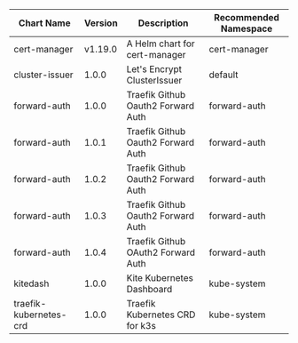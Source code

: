 | Chart Name | Version | Description | Recommended Namespace |
|-------------|----------|-------------|------------------------|
| cert-manager | v1.19.0 | A Helm chart for cert-manager | cert-manager |
| cluster-issuer | 1.0.0 | Let's Encrypt ClusterIssuer | default |
| forward-auth | 1.0.0 | Traefik Github Oauth2 Forward Auth | forward-auth |
| forward-auth | 1.0.1 | Traefik Github Oauth2 Forward Auth | forward-auth |
| forward-auth | 1.0.2 | Traefik Github Oauth2 Forward Auth | forward-auth |
| forward-auth | 1.0.3 | Traefik Github Oauth2 Forward Auth | forward-auth |
| forward-auth | 1.0.4 | Traefik Github OAuth2 Forward Auth | forward-auth |
| kitedash | 1.0.0 | Kite Kubernetes Dashboard | kube-system |
| traefik-kubernetes-crd | 1.0.0 | Traefik Kubernetes CRD for k3s | kube-system |
